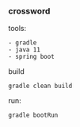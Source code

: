 ### crossword

tools:

    - gradle
    - java 11
    - spring boot
 
build

    gradle clean build
    
run:

    gradle bootRun
    
